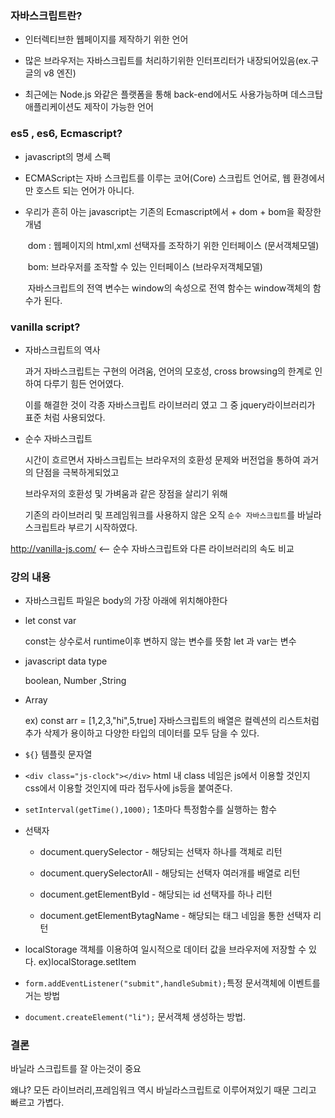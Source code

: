 ### 자바스크립트란?

- 인터렉티브한 웹페이지를 제작하기 위한 언어 

- 많은 브라우저는 자바스크립트를 처리하기위한 인터프리터가 내장되어있음(ex.구글의 v8 엔진)

- 최근에는 Node.js 와같은 플랫폼을 통해 back-end에서도 사용가능하며 데스크탑 애플리케이션도 제작이 가능한 언어



### es5 , es6, Ecmascript?

- javascript의 명세 스펙

- ECMAScript는 자바 스크립트를 이루는 코어(Core) 스크립트 언어로, 웹 환경에서만 호스트 되는 언어가 아니다. 

- 우리가 흔히 아는 javascript는 기존의 Ecmascript에서  + dom + bom을 확장한 개념

  ​	dom : 웹페이지의 html,xml 선택자를 조작하기 위한 인터페이스 (문서객체모델)

  ​	bom: 브라우저를 조작할 수 있는 인터페이스 (브라우저객체모델) 

  ​	자바스크립트의 전역 변수는 window의 속성으로 전역 함수는 window객체의 함수가 된다. 



### vanilla script?

- 자바스크립트의 역사

  과거 자바스크립트는 구현의 어려움, 언어의 모호성, cross browsing의 한계로 인하여 다루기 힘든 언어였다.

  이를 해결한 것이 각종 자바스크립트 라이브러리 였고 그 중 jquery라이브러리가 표준 처럼 사용되었다.

- 순수 자바스크립트

  시간이 흐르면서 자바스크립트는 브라우저의 호환성 문제와 버전업을 통하여 과거의 단점을 극복하게되었고

  브라우저의 호환성 및 가벼움과 같은 장점을 살리기 위해

  기존의 라이브러리 및 프레임워크를 사용하지 않은 오직 `순수 자바스크립트`를 바닐라 스크립트라 부르기 시작하였다. 

http://vanilla-js.com/ <-- 순수 자바스크립트와 다른 라이브러리의 속도 비교



### 강의 내용

- 자바스크립트 파일은 body의 가장 아래에 위치해야한다

- let const var

  const는 상수로서 runtime이후 변하지 않는 변수를 뜻함 let 과 var는 변수 

- javascript data type

  boolean, Number ,String

- Array

  ex) const arr = [1,2,3,"hi",5,true] 자바스크립트의 배열은 컬렉션의 리스트처럼 추가 삭제가 용이하고 다양한 타입의 데이터를 모두 담을 수 있다.

- `${}` 템플릿 문자열 

- `<div class="js-clock"></div>` html 내 class 네임은 js에서 이용할 것인지 css에서 이용할 것인지에 따라 접두사에 js등을 붙여준다.

- `setInterval(getTime(),1000);` 1초마다 특정함수를 실행하는 함수

- 선택자

  - document.querySelector - 해당되는 선택자 하나를 객체로 리턴

  - document.querySelectorAll - 해당되는 선택자 여러개를 배열로 리턴

  - document.getElementById - 해당되는 id 선택자를 하나 리턴

  - document.getElementBytagName -  해당되는 태그 네임을 통한 선택자 리턴

- localStorage 객체를 이용하여 일시적으로 데이터 값을 브라우저에 저장할 수 있다. ex)localStorage.setItem

- `form.addEventListener("submit",handleSubmit);`특정 문서객체에 이벤트를 거는 방법 

- `document.createElement("li");` 문서객체 생성하는 방법.


### 결론

바닐라 스크립트를 잘 아는것이 중요 

왜냐? 모든 라이브러리,프레임워크 역시 바닐라스크립트로 이루어져있기 때문 그리고 빠르고 가볍다.